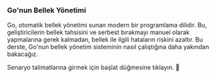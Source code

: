 ### Go'nun Bellek Yönetimi

Go, otomatik bellek yönetimi sunan modern bir programlama dilidir. Bu, geliştiricilerin bellek tahsisini ve serbest bırakmayı manuel olarak yapmalarına gerek kalmadan, bellek ile ilgili hataların riskini azaltır. Bu derste, Go'nun bellek yönetim sisteminin nasıl çalıştığına daha yakından bakacağız.

Senaryo talimatlarına girmek için başlat düğmesine tıklayın. 🚀